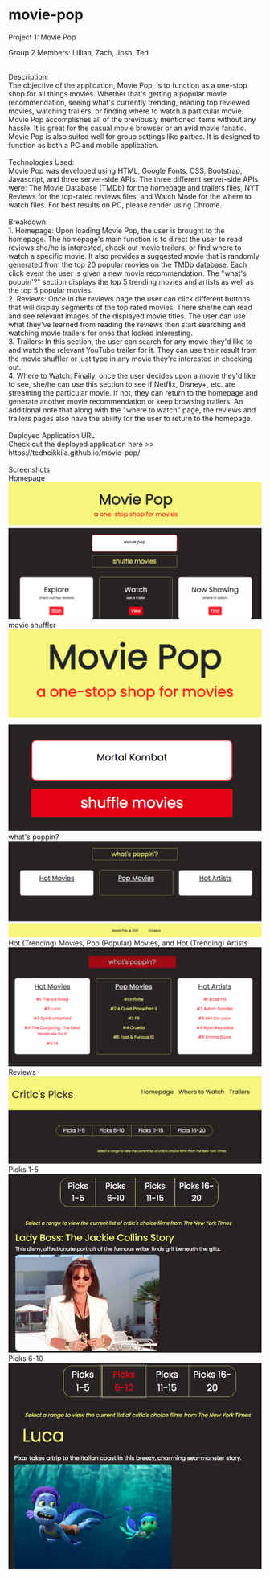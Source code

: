 # movie-pop

Project 1: Movie Pop
<br>

Group 2 Members: Lillian, Zach, Josh, Ted

<br>
Description:
<br>
The objective of the application, Movie Pop, is to function as a one-stop shop for all things movies. Whether that's getting a popular movie recommendation, seeing what's currently trending, reading top reviewed movies, watching trailers, or finding where to watch a particular movie. Movie Pop accomplishes all of the previously mentioned items without any hassle. It is great for the casual movie browser or an avid movie fanatic. Movie Pop is also suited well for group settings like parties. It is designed to function as both a PC and mobile application. <br>

<br>
Technologies Used:
<br>
Movie Pop was developed using HTML, Google Fonts, CSS, Bootstrap, Javascript, and three server-side APIs. The three different server-side APIs were: The Movie Database (TMDb) for the homepage and trailers files, NYT Reviews for the top-rated reviews files, and Watch Mode for the where to watch files. For best results on PC, please render using Chrome. <br>

<br>
Breakdown:
<br>
1. Homepage: Upon loading Movie Pop, the user is brought to the homepage. The homepage's main function is to direct the user to read reviews she/he is interested, check out movie trailers, or find where to watch a specific movie. It also provides a suggested movie that is randomly generated from the top 20 popular movies on the TMDb database. Each click event the user is given a new movie recommendation. The "what's poppin'?" section displays the top 5 trending movies and artists as well as the top 5 popular movies.<br>
2. Reviews: Once in the reviews page the user can click different buttons that will display segments of the top rated movies. There she/he can read and see relevant images of the displayed movie titles. The user can use what they've learned from reading the reviews then start searching and watching movie trailers for ones that looked interesting. <br>
3. Trailers: In this section, the user can search for any movie they'd like to and watch the relevant YouTube trailer for it. They can use their result from the movie shuffler or just type in any movie they're interested in checking out. <br>
4. Where to Watch: Finally, once the user decides upon a movie they'd like to see, she/he can use this section to see if Netflix, Disney+, etc. are streaming the particular movie. If not, they can return to the homepage and generate another movie recommendation or keep browsing trailers. An additional note that along with the "where to watch" page, the reviews and trailers pages also have the ability for the user to return to the homepage. <br>

<br>
Deployed Application URL:<br>
Check out the deployed application here >>  https://tedheikkila.github.io/movie-pop/<br>

<br>
Screenshots:
<br>
Homepage
<br>
<img src = "./images/proj-1.png">
movie shuffler
<br>
<img src = "./images/proj-2.png">
<br>
what's poppin?
<br>
<img src = "./images/proj-3.png">
Hot (Trending) Movies, Pop (Popular) Movies, and Hot (Trending) Artists
<br>
<img src = "./images/proj-4.png">
Reviews
<br>
<img src = "./images/proj-5.png">
Picks 1-5
<br>
<img src = "./images/proj-6.png">
Picks 6-10
<br>
<img src = "./images/proj-7.png">




